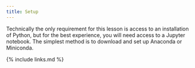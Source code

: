 ```yaml
---
title: Setup
---
```


Technically the only requirement for this lesson is access to an installation of Python,
but for the best experience, you will need access to a Jupyter notebook.
The simplest method is to download and set up Anaconda or Miniconda.

{% include links.md %}
